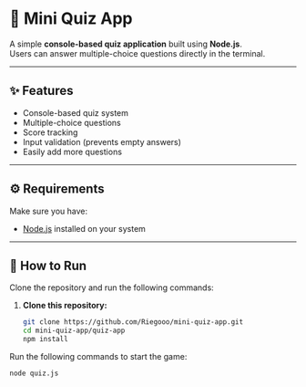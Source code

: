 # 🧠 Mini Quiz App

A simple **console-based quiz application** built using **Node.js**.  
Users can answer multiple-choice questions directly in the terminal.

---

## ✨ Features
- Console-based quiz system  
- Multiple-choice questions  
- Score tracking  
- Input validation (prevents empty answers)  
- Easily add more questions  

---

## ⚙️ Requirements
Make sure you have:
- [Node.js](https://nodejs.org/) installed on your system

---

## 🚀 How to Run

Clone the repository and run the following commands:

1. **Clone this repository:**
   ```bash
   git clone https://github.com/Riegooo/mini-quiz-app.git
   cd mini-quiz-app/quiz-app
   npm install
   ```

Run the following commands to start the game:
```bash
node quiz.js
```

